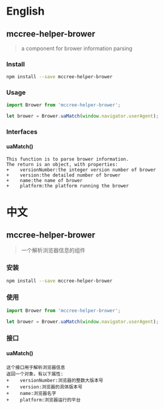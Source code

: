 # English
## mccree-helper-brower
> a component for brower information parsing

### Install
```sh
npm install --save mccree-helper-brower
```

### Usage
```javascript
import Brower from 'mccree-helper-brower';
```
```javascript
let brower = Brower.uaMatch(window.navigator.userAgent);
```


### Interfaces

#### uaMatch()
    This function is to parse brower information.
    The return is an object, with properties:
    +    versionNumber:the integer version number of brower
    +    version:the detailed number of brower
    +    name:the name of brower
    +    platform:the platform running the brower
      
# 中文

## mccree-helper-brower
> 一个解析浏览器信息的组件

### 安装
```sh
npm install --save mccree-helper-brower
```

### 使用
```javascript
import Brower from 'mccree-helper-brower';
```
```javascript
let brower = Brower.uaMatch(window.navigator.userAgent);
```


### 接口

#### uaMatch()
    这个接口用于解析浏览器信息
    返回一个对象，有以下属性:
    +    versionNumber:浏览器的整数大版本号
    +    version:浏览器的具体版本号
    +    name:浏览器名字
    +    platform:浏览器运行的平台
